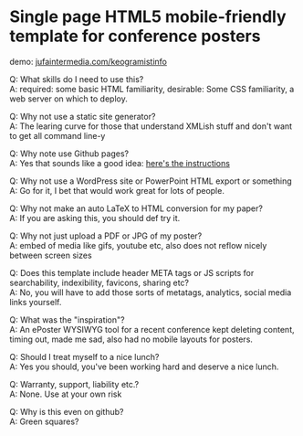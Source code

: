 # Single page HTML5 mobile-friendly template for conference posters

demo: [jufaintermedia.com/keogramistinfo](https://jufaintermedia.com/keogramistinfo)

Q: What skills do I need to use this?\
A: required: some basic HTML familiarity, desirable: Some CSS familiarity, a web server on which to deploy.

Q: Why not use a static site generator?\
A: The learing curve for those that understand XMLish stuff and don't want to get all command line-y

Q: Why note use Github pages?\
A: Yes that sounds like a good idea: [here's the instructions](https://guides.github.com/features/pages/)

Q: Why not use a WordPress site or PowerPoint HTML export or something\
A: Go for it, I bet that would work great for lots of people.

Q: Why not make an auto LaTeX to HTML conversion for my paper?\
A: If you are asking this, you should def try it.

Q: Why not just upload a PDF or JPG of my poster?\
A: embed of media like gifs, youtube etc, also does not reflow nicely between screen sizes

Q: Does this template include header META tags or JS scripts for searchability, indexibility, favicons, sharing etc?\
A: No, you will have to add those sorts of metatags, analytics, social media links yourself.

Q: What was the "inspiration"?\
A: An ePoster WYSIWYG tool for a recent conference kept deleting content, timing out, made me sad, also had no mobile layouts for posters.

Q: Should I treat myself to a nice lunch?\
A: Yes you should, you've been working hard and deserve a nice lunch.

Q: Warranty, support, liability etc.?\
A: None. Use at your own risk

Q: Why is this even on github?\
A: Green squares?

